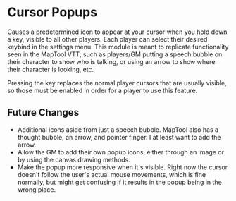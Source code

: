# Cursor Popups

Causes a predetermined icon to appear at your cursor when you hold down a key, visible to all other players. Each player can select their desired keybind in the settings menu. This module is meant to replicate functionality seen in the MapTool VTT, such as players/GM putting a speech bubble on their character to show who is talking, or using an arrow to show where their character is looking, etc.

Pressing the key replaces the normal player cursors that are usually visible, so those must be enabled in order for a player to use this feature.

## Future Changes
* Additional icons aside from just a speech bubble. MapTool also has a thought bubble, an arrow, and pointer finger. I at least want to add the arrow.
* Allow the GM to add their own popup icons, either through an image or by using the canvas drawing methods.
* Make the popup more responsive when it's visible. Right now the cursor doesn't follow the user's actual mouse movements, which is fine normally, but might get confusing if it results in the popup being in the wrong place.